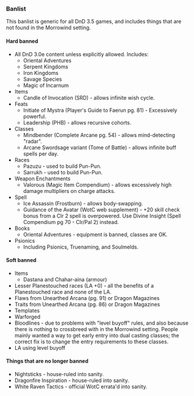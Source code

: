 ### Banlist

This banlist is generic for all DnD 3.5 games, and includes things that are not found in the Morrowind setting.

#### Hard banned

* All DnD 3.0e content unless explicitly allowed. Includes:
	* Oriental Adventures
	* Serpent Kingdoms
	* Iron Kingdoms
	* Savage Species
	* Magic of Incarnum
* Items
	* Candle of Invocation (SRD) - allows infinite wish cycle.
* Feats
	* Initiate of Mystra (Player's Guide to Faerun pg. 81) - Excessively powerful.
	* Leadership (PHB) - allows recursive cohorts.
* Classes
	* Mindbender (Complete Arcane pg. 54) - allows mind-detecting "radar".
	* Arcane Swordsage variant (Tome of Battle) - allows infinite buff spells per day.
* Races
	* Pazuzu - used to build Pun-Pun.
	* Sarrukh - used to build Pun-Pun.
* Weapon Enchantments
	* Valorous (Magic Item Compendium) - allows excessively high damage multipliers on charge attacks.
* Spell
	* Ice Assassin (Frostburn) - allows body-swapping.
	* Guidance of the Avatar (WotC web supplement) - +20 skill check bonus from a Clr 2 spell is overpowered. Use Divine Insight (Spell Compendium pg 70 - Clr/Pal 2) instead.
* Books
	* Oriental Adventures - equipment is banned, classes are OK.
* Psionics
	* Including Psionics, Truenaming, and Soulmelds.

#### Soft banned

* Items
	* Dastana and Chahar-aina (armour)
* Lesser Planestouched races (LA +0) - all the benefits of a Planestouched race and none of the LA.
* Flaws from Unearthed Arcana (pg. 91) or Dragon Magazines
* Traits from Unearthed Arcana (pg. 86) or Dragon Magazines
* Templates
* Warforged
* Bloodlines - due to problems with "level buyoff" rules, and also because there is nothing to crossbreed with in the Morrowind setting. People mainly wanted a way to get early entry into dual casting classes; the correct fix is to change the entry requirements to these classes.
* LA using level buyoff

#### Things that are no longer banned

* Nightsticks - house-ruled into sanity.
* Dragonfire Inspiration - house-ruled into sanity.
* White Raven Tactics - official WotC errata'd into sanity.